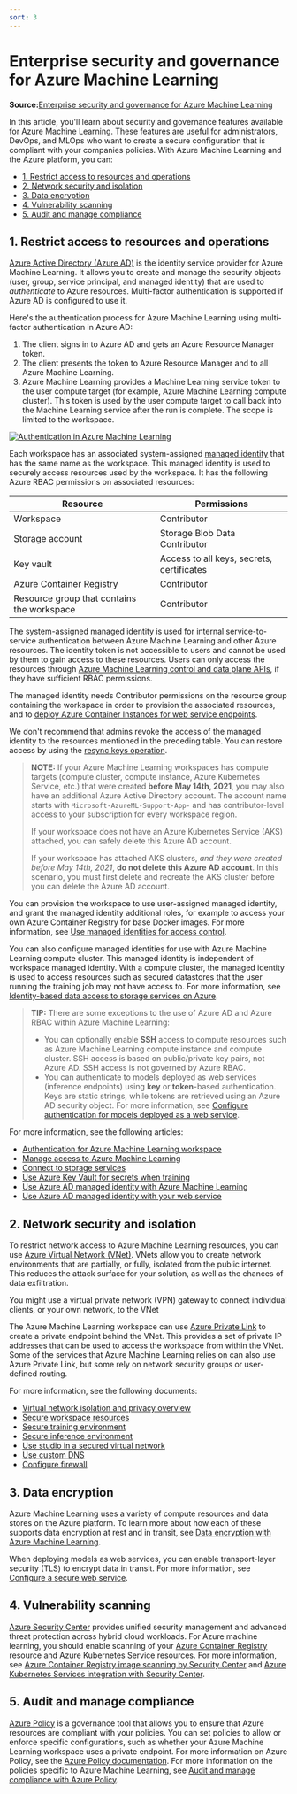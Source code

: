 ```yaml
---
sort: 3
---
```

# Enterprise security and governance for Azure Machine Learning
**Source:**[Enterprise security and governance for Azure Machine Learning](https://docs.microsoft.com/en-us/azure/machine-learning/concept-enterprise-security)

In this article, you'll learn about security and governance features available for Azure Machine Learning. These features are useful for administrators, DevOps, and MLOps who want to create a secure configuration that is compliant with your companies policies. With Azure Machine Learning and the Azure platform, you can:

  - [1. Restrict access to resources and operations](#1-restrict-access-to-resources-and-operations)
  - [2. Network security and isolation](#2-network-security-and-isolation)
  - [3. Data encryption](#3-data-encryption)
  - [4. Vulnerability scanning](#4-vulnerability-scanning)
  - [5. Audit and manage compliance](#5-audit-and-manage-compliance)

## 1. Restrict access to resources and operations

[Azure Active Directory (Azure AD)](https://docs.microsoft.com/en-us/azure/active-directory/fundamentals/active-directory-whatis) is the identity service provider for Azure Machine Learning. It allows you to create and manage the security objects (user, group, service principal, and managed identity) that are used to _authenticate_ to Azure resources. Multi-factor authentication is supported if Azure AD is configured to use it.

Here's the authentication process for Azure Machine Learning using multi-factor authentication in Azure AD:

1. The client signs in to Azure AD and gets an Azure Resource Manager token.
1. The client presents the token to Azure Resource Manager and to all Azure Machine Learning.
1. Azure Machine Learning provides a Machine Learning service token to the user compute target (for example, Azure Machine Learning compute cluster). This token is used by the user compute target to call back into the Machine Learning service after the run is complete. The scope is limited to the workspace.

[![Authentication in Azure Machine Learning](./media/authentication.png)](media/authentication.png#lightbox)

Each workspace has an associated system-assigned [managed identity](https://docs.microsoft.com/en-us/azure/active-directory/managed-identities-azure-resources/overview) that has the same name as the workspace. This managed identity is used to securely access resources used by the workspace. It has the following Azure RBAC permissions on associated resources:

| Resource                                   | Permissions                               |
| ------------------------------------------ | ----------------------------------------- |
| Workspace                                  | Contributor                               |
| Storage account                            | Storage Blob Data Contributor             |
| Key vault                                  | Access to all keys, secrets, certificates |
| Azure Container Registry                   | Contributor                               |
| Resource group that contains the workspace | Contributor                               |

The system-assigned managed identity is used for internal service-to-service authentication between Azure Machine Learning and other Azure resources. The identity token is not accessible to users and cannot be used by them to gain access to these resources. Users can only access the resources through [Azure Machine Learning control and data plane APIs](2-how-to-assign-roles.md), if they have sufficient RBAC permissions.

The managed identity needs Contributor permissions on the resource group containing the workspace in order to provision the associated resources, 
and to [deploy Azure Container Instances for web service endpoints](https://docs.microsoft.com/en-us/azure/machine-learning/how-to-deploy-azure-container-instance).

We don't recommend that admins revoke the access of the managed identity to the resources mentioned in the preceding table. You can restore access by using the [resync keys operation](https://docs.microsoft.com/en-us/azure/machine-learning/how-to-change-storage-access-key).

> **NOTE:**
> If your Azure Machine Learning workspaces has compute targets (compute cluster, compute instance, Azure Kubernetes Service, etc.) that were created __before May 14th, 2021__, you may also have an additional Azure Active Directory account. The account name starts with `Microsoft-AzureML-Support-App-` and has contributor-level access to your subscription for every workspace region.
> 
> If your workspace does not have an Azure Kubernetes Service (AKS) attached, you can safely delete this Azure AD account. 
> 
> If your workspace has attached AKS clusters, _and they were created before May 14th, 2021_, __do not delete this Azure AD account__. In this scenario, you must first delete and recreate the AKS cluster before you can delete the Azure AD account.

You can provision the workspace to use user-assigned managed identity, and grant the managed identity additional roles, for example to access your own Azure Container Registry for base Docker images. For more information, see [Use managed identities for access control](https://docs.microsoft.com/en-us/azure/machine-learning/how-to-use-managed-identities).

You can also configure managed identities for use with Azure Machine Learning compute cluster. This managed identity is independent of workspace managed identity. With a compute cluster, the managed identity is used to access resources such as secured datastores that the user running the training job may not have access to. For more information, see [Identity-based data access to storage services on Azure](https://docs.microsoft.com/en-us/azure/machine-learning/how-to-identity-based-data-access).

> **TIP:**
> There are some exceptions to the use of Azure AD and Azure RBAC within Azure Machine Learning:
> * You can optionally enable __SSH__ access to compute resources such as Azure Machine Learning compute instance and compute cluster. SSH access is based on public/private key pairs, not Azure AD. SSH access is not governed by Azure RBAC.
> * You can authenticate to models deployed as web services (inference endpoints) using __key__ or __token__-based authentication. Keys are static strings, while tokens are retrieved using an Azure AD security object. For more information, see [Configure authentication for models deployed as a web service](https://docs.microsoft.com/en-us/azure/machine-learning/how-to-identity-based-data-access).

For more information, see the following articles:
* [Authentication for Azure Machine Learning workspace](https://docs.microsoft.com/en-us/azure/machine-learning/how-to-setup-authentication)
* [Manage access to Azure Machine Learning](https://docs.microsoft.com/en-us/azure/machine-learning/how-to-assign-roles)
* [Connect to storage services](https://docs.microsoft.com/en-us/azure/machine-learning/how-to-access-data)
* [Use Azure Key Vault for secrets when training](https://docs.microsoft.com/en-us/azure/machine-learning/how-to-use-secrets-in-runs)
* [Use Azure AD managed identity with Azure Machine Learning](https://docs.microsoft.com/en-us/azure/machine-learning/how-to-use-managed-identities)
* [Use Azure AD managed identity with your web service](https://docs.microsoft.com/en-us/azure/machine-learning/how-to-use-azure-ad-identity)

## 2. Network security and isolation

To restrict network access to Azure Machine Learning resources, you can use [Azure Virtual Network (VNet)](https://docs.microsoft.com/en-us/azure/virtual-network/virtual-networks-overview). VNets allow you to create network environments that are partially, or fully, isolated from the public internet. This reduces the attack surface for your solution, as well as the chances of data exfiltration.

You might use a virtual private network (VPN) gateway to connect individual clients, or your own network, to the VNet

The Azure Machine Learning workspace can use [Azure Private Link](https://docs.microsoft.com/en-us/azure/private-link/private-link-overview) to create a private endpoint behind the VNet. This provides a set of private IP addresses that can be used to access the workspace from within the VNet. Some of the services that Azure Machine Learning relies on can also use Azure Private Link, but some rely on network security groups or user-defined routing.

For more information, see the following documents:

* [Virtual network isolation and privacy overview](https://docs.microsoft.com/en-us/azure/machine-learning/how-to-network-security-overview)
* [Secure workspace resources](https://docs.microsoft.com/en-us/azure/machine-learning/how-to-secure-workspace-vnet)
* [Secure training environment](https://docs.microsoft.com/en-us/azure/machine-learning/how-to-secure-training-vnet)
* [Secure inference environment](https://docs.microsoft.com/en-us/azure/machine-learning/how-to-secure-inferencing-vnet)
* [Use studio in a secured virtual network](https://docs.microsoft.com/en-us/azure/machine-learning/how-to-enable-studio-virtual-network)
* [Use custom DNS](https://docs.microsoft.com/en-us/azure/machine-learning/how-to-custom-dns)
* [Configure firewall](https://docs.microsoft.com/en-us/azure/machine-learning/how-to-access-azureml-behind-firewall)

<a id="encryption-at-rest"></a><a id="azure-blob-storage"></a>

## 3. Data encryption

Azure Machine Learning uses a variety of compute resources and data stores on the Azure platform. To learn more about how each of these supports data encryption at rest and in transit, see [Data encryption with Azure Machine Learning](https://docs.microsoft.com/en-us/azure/machine-learning/concept-data-encryption).

When deploying models as web services, you can enable transport-layer security (TLS) to encrypt data in transit. For more information, see [Configure a secure web service](https://docs.microsoft.com/en-us/azure/machine-learning/how-to-secure-web-service).

## 4. Vulnerability scanning

[Azure Security Center](https://docs.microsoft.com/en-us/azure/security-center/security-center-introduction) provides unified security management and advanced threat protection across hybrid cloud workloads. For Azure machine learning, you should enable scanning of your [Azure Container Registry](https://docs.microsoft.com/en-us/azure/container-registry/container-registry-intro) resource and Azure Kubernetes Service resources. For more information, see [Azure Container Registry image scanning by Security Center](https://docs.microsoft.com/en-us/azure/security-center/defender-for-container-registries-introduction) and [Azure Kubernetes Services integration with Security Center](https://docs.microsoft.com/en-us/azure/security-center/defender-for-kubernetes-introduction).

## 5. Audit and manage compliance

[Azure Policy](https://docs.microsoft.com/en-us/azure/governance/policy/) is a governance tool that allows you to ensure that Azure resources are compliant with your policies. You can set policies to allow or enforce specific configurations, such as whether your Azure Machine Learning workspace uses a private endpoint. For more information on Azure Policy, see the [Azure Policy documentation](https://docs.microsoft.com/en-us/azure/governance/policy/overview). For more information on the policies specific to Azure Machine Learning, see [Audit and manage compliance with Azure Policy](https://docs.microsoft.com/en-us/azure/machine-learning/how-to-integrate-azure-policy).